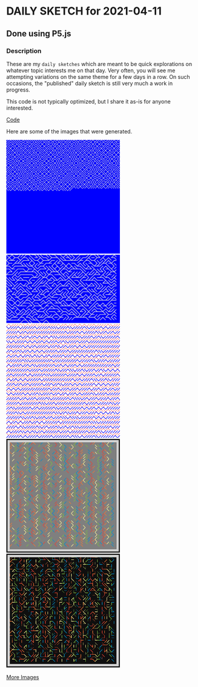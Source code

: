 # DAILY SKETCH for 2021-04-11

## Done using P5.js

### Description

These are my `daily sketches` which are meant to be quick explorations on whatever topic interests me on that day. Very often, you will see me attempting variations on the same theme for a few days in a row. On such occasions, the "published" daily sketch is still very much a work in progress.

This code is not typically optimized, but I share it as-is for anyone interested. 

[Code](2021-04-11) 

Here are some of the images that were generated.

<img src = 'images/keep_2021-04-11-12-13-08.png' width = '300'> 
<img src = 'images/keep_2021-04-11-12-34-10.png' width = '300'> 
<img src = 'images/keep_2021-04-11-20-21-33.png' width = '300'> 
<img src = 'images/keep_2021-04-11-20-37-13.png' width = '300'> 
<img src = 'images/keep_2021-04-11-20-43-40.png' width = '300'> 


[More Images](2021-04-11/images) 

